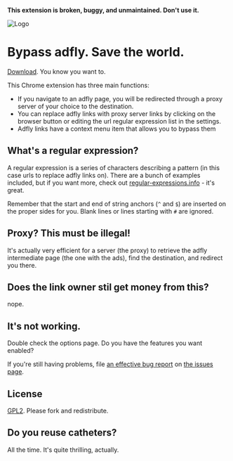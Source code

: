 **This extension is broken, buggy, and unmaintained. Don't use it.**

![Logo](https://raw.github.com/ausbin/adfly-squisher/master/icons/bee64.png "it's genocide!")

Bypass adfly. Save the world.
=============================

[Download](https://raw.github.com/ausbin/adfly-squisher/updater/adfly.crx). You know you want to.

This Chrome extension has three main functions:

* If you navigate to an adfly page, you will be redirected through a proxy server of your choice to the destination.
* You can replace adfly links with proxy server links by clicking on the browser button or editing the url regular expression list in the settings.
* Adfly links have a context menu item that allows you to bypass them

What's a regular expression?
----------------------------

A regular expression is a series of characters describing a pattern (in this case urls to replace adfly links on). There are a bunch of examples included, but if you want more, check out [regular-expressions.info](http://regular-expressions.info) - it's great. 

Remember that the start and end of string anchors (`^` and `$`) are inserted on the proper sides for you. Blank lines or lines starting with `#` are ignored.

Proxy? This must be illegal!
----------------------------

It's actually very efficient for a server (the proxy) to retrieve the adfly intermediate page (the one with the ads), find the destination, and redirect you there.


Does the link owner stil get money from this? 
---------------------------------------------

nope.

It's not working.
-----------------

Double check the options page. Do you have the features you want enabled?

If you're still having problems, file [an effective bug report](http://www.chiark.greenend.org.uk/~sgtatham/bugs.html) on [the issues page](https://github.com/ausbin/adfly-squisher/issues).

License
-------

[GPL2](http://www.gnu.org/licenses/gpl-2.0.html). Please fork and redistribute.

Do you reuse catheters?
-----------------------

All the time. It's quite thrilling, actually.
